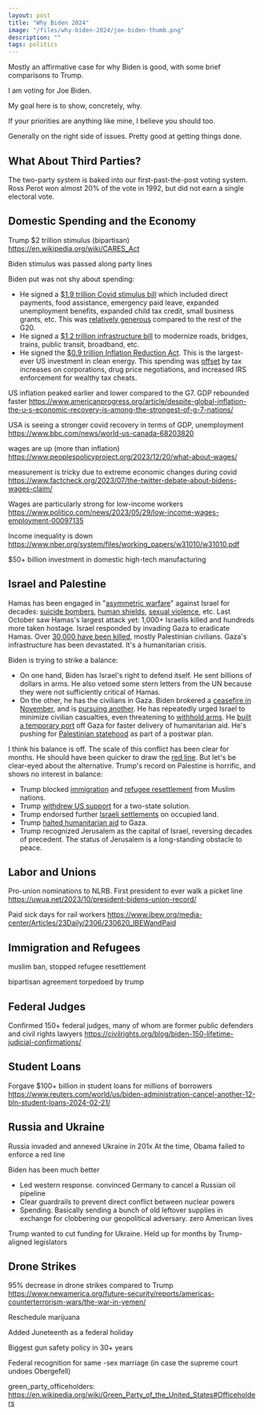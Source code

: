 ```yaml
---
layout: post
title: "Why Biden 2024"
image: "/files/why-biden-2024/joe-biden-thumb.png"
description: ""
tags: politics
---
```



Mostly an affirmative case for why Biden is good, with some brief comparisons to Trump.






I am voting for Joe Biden. 

My goal here is to show, concretely, why.

If your priorities are anything like mine, I believe you should too.

Generally on the right side of issues. Pretty good at getting things done.

## What About Third Parties?

The two-party system is baked into our first-past-the-post voting system. Ross Perot won almost 20% of the vote in 1992, but did not earn a single electoral vote. 


## Domestic Spending and the Economy

Trump $2 trillion stimulus (bipartisan)
https://en.wikipedia.org/wiki/CARES_Act

Biden stimulus was passed along party lines


Biden put was not shy about spending:

- He signed a [$1.9 trillion Covid stimulus bill][covid_stimulus] which included direct payments, food assistance, emergency paid leave, expanded unemployment benefits, expanded child tax credit, small business grants, etc. This was [relatively generous][g20_stimulus_comparison] compared to the rest of the G20. 
- He signed a [$1.2 trillion infrastructure bill][infrastructure_bill] to modernize roads, bridges, trains, public transit, broadband, etc. 
- He signed the [$0.9 trillion Inflation Reduction Act][inflation_reduction_act]. This is the largest-ever US investment in clean energy. This spending was [offset][ira_cbo] by tax increases on corporations, drug price negotiations, and increased IRS enforcement for wealthy tax cheats.

[ira_cbo]: https://www.crfb.org/blogs/cbo-scores-ira-238-billion-deficit-reduction
[inflation_reduction_act]: https://en.wikipedia.org/wiki/Inflation_Reduction_Act
[infrastructure_bill]: https://en.m.wikipedia.org/wiki/Infrastructure_Investment_and_Jobs_Act
[covid_stimulus]: https://en.wikipedia.org/wiki/American_Rescue_Plan_Act_of_2021
[g20_stimulus_comparison]: https://www.statista.com/statistics/1107572/covid-19-value-g20-stimulus-packages-share-gdp/

US inflation peaked earlier and lower compared to the G7. GDP rebounded faster
https://www.americanprogress.org/article/despite-global-inflation-the-u-s-economic-recovery-is-among-the-strongest-of-g-7-nations/

USA is seeing a stronger covid recovery in terms of GDP, unemployment
https://www.bbc.com/news/world-us-canada-68203820

wages are up (more than inflation)
https://www.peoplespolicyproject.org/2023/12/20/what-about-wages/

measurement is tricky due to extreme economic changes during covid
https://www.factcheck.org/2023/07/the-twitter-debate-about-bidens-wages-claim/

Wages are particularly strong for low-income workers
https://www.politico.com/news/2023/05/29/low-income-wages-employment-00097135

Income inequality is down
https://www.nber.org/system/files/working_papers/w31010/w31010.pdf

$50+ billion investment in domestic high-tech manufacturing 


## Israel and Palestine

<!--
First, a quick summary of [the world's most intractable conflict](https://papers.ssrn.com/sol3/papers.cfm?abstract_id=3965270):

Antisemitism in Europe induced large-scale Jewish immigration to the Middle East beginning in the 1800s. A Jewish state was proposed by Britain during WWI, then accepted by the UN following WWII. Arab states refused to recognize Israel. 
After some wars, Israel was left occupying the Palestinian territories of Gaza and the West Bank, both occupied by Arabs.
Relations have since normalized between Israel and [several Arab states][arab_states_recognize_israel]
Palestinians in Gaza and the West Bank 

[19th_century_zionism]: https://en.wikipedia.org/wiki/Lovers_of_Zion
[1917_declaration]: https://en.wikipedia.org/wiki/Balfour_Declaration
[un_partition_plan]: https://en.wikipedia.org/wiki/United_Nations_Partition_Plan_for_Palestine

[arab_states_recognize_israel]: https://www.aljazeera.com/news/2023/9/15/map-which-mena-countries-have-diplomatic-ties-with-israel

Maybe Biden is [playing the long game][netanyahu_long_game], laying the groundwork for a lasting peace after Hamas and Likud are [out of power][dems_israel_elections].


Conspiracy theories. 

Easy to see Netanyahu align with Putin, as another right-wing leader happy to encroach on its neighbors. This would be very bad for the USA. Israel has been deeply entangled in US intelligence operations since 9-11. Israel also has NATO-level access to US military technology. 
Vetoed some stern letters from the UN, usually because he wants to see more blame pointed at Hamas.

"From the river to the sea" is literally calling for the destruction of Israel! 

-->

Hamas has been engaged in "[asymmetric warfare][hamas_goals]" against Israel for decades: [suicide bombers][wiki_hamas], [human shields][hamas_tunnels_not_bunkers], [sexual violence][hamas_rape], etc. 
Last October saw Hamas's largest attack yet: 1,000+ Israelis killed and hundreds more taken hostage.
Israel responded by invading Gaza to eradicate Hamas.
Over [30,000 have been killed][gaza_casualties], mostly Palestinian civilians.
Gaza's infrastructure has been devastated.
It's a humanitarian crisis.

Biden is trying to strike a balance:

- On one hand, Biden has Israel's right to defend itself.
  He sent billions of dollars in arms.
  He also vetoed some stern letters from the UN because they were not sufficiently critical of Hamas.
- On the other, he has the civilians in Gaza. 
  Biden brokered a [ceasefire in November][gaza_ceasefire_2023], and is [pursuing another][ceasefire_work_2024].
  He has repeatedly urged Israel to minimize civilian casualties, even threatening to [withhold arms][rafah_arms].
  He [built a temporary port][gaza_port] off Gaza for faster delivery of humanitarian aid. 
  He's pushing for [Palestinian statehood][palestinian_statehood] as part of a postwar plan.

I think his balance is off.
The scale of this conflict has been clear for months.
He should have been quicker to draw the [red line][rafah_arms].
But let's be clear-eyed about the alternative.
Trump's record on Palestine is horrific, and shows no interest in balance:

- Trump blocked [immigration][trump_muslim_ban] and [refugee resettlement][trump_refugees] from Muslim nations.
- Trump [withdrew US support][trump_peace_plan] for a two-state solution. 
- Trump endorsed further [Israeli settlements][trump_peace_plan] on occupied land.
- Trump [halted humanitarian aid][trump_halted_aid] to Gaza.
- Trump recognized Jerusalem as the capital of Israel, reversing decades of precedent. The status of Jerusalem is a long-standing obstacle to peace.

[trump_peace_plan]: https://en.wikipedia.org/wiki/Trump_peace_plan
[trump_halted_aid]: https://www.reuters.com/article/idUSKCN1L923C/
[trump_refugees]: https://www.pewresearch.org/short-reads/2019/10/07/key-facts-about-refugees-to-the-u-s/
[trump_muslim_ban]: https://en.wikipedia.org/wiki/Executive_Order_13769

[most_intractable_conflict]: https://papers.ssrn.com/sol3/papers.cfm?abstract_id=3965270
[netanyahu_long_game]: https://www.theatlantic.com/ideas/archive/2023/12/biden-netanyahu-geopolitics-israel-hamas-war/676357/
[dems_israel_elections]: https://apnews.com/article/joe-biden-netanyahu-israel-gaza-schumer-de9cc522cdce548469578a4be48c7349

[gaza_port]: https://www.reuters.com/world/us/biden-announce-gaza-aid-port-construction-state-union-speech-2024-03-07/
[ceasefire_work_2024]: https://www.reuters.com/world/middle-east/fighting-shifa-hospital-rages-with-blinken-cairo-gaza-talks-2024-03-21/
[no_lebanon_strike]: https://www.wsj.com/world/middle-east/how-biden-averted-a-second-front-by-convincing-israel-not-to-attack-hezbollah-on-oct-11-e14a0a3b
[palestinian_statehood]: https://apnews.com/article/israel-hamas-war-news-01-18-2024-73d552c6e73e0dc3783a0a11b2b5f67d
[gaza_ceasefire_2023]: https://en.wikipedia.org/wiki/2023_Israel%E2%80%93Hamas_ceasefire
[gaza_casualties]: https://en.wikipedia.org/wiki/Casualties_of_the_Israel%E2%80%93Hamas_war
[hamas_goals]: https://www.adl.org/resources/blog/hamas-its-own-words
[hamas_rape]: https://www.aljazeera.com/news/2024/3/4/reasonable-grounds-to-believe-hamas-committed-sexual-violence-un
[hamas_tunnels_not_bunkers]: https://www.memri.org/reports/hamas-official-mousa-abu-marzouk-tunnels-gaza-were-built-protect-hamas-fighters-not
[pew_gaza]: https://www.pewresearch.org/2024/03/21/majority-in-u-s-say-israel-has-valid-reasons-for-fighting-fewer-say-the-same-about-hamas/
[rafah_arms]: https://www.reuters.com/world/biden-says-bombs-us-has-paused-sending-israel-have-killed-civilians-2024-05-08/
[wiki_hamas]: https://en.wikipedia.org/wiki/Hamas#

[gaza_water_siege]: https://www.dailymail.co.uk/news/article-12633015/gaza-water-israel-palestine-war-president-joe-biden-benjamin-netanyahu.html
[gallup_gaza_sympathy]: https://news.gallup.com/poll/472070/democrats-sympathies-middle-east-shift-palestinians.aspx


## Labor and Unions

Pro-union nominations to NLRB. First president to ever walk a picket line
https://uwua.net/2023/10/president-bidens-union-record/

Paid sick days for rail workers
https://www.ibew.org/media-center/Articles/23Daily/2306/230620_IBEWandPaid

## Immigration and Refugees

muslim ban, stopped refugee resettlement

bipartisan agreement torpedoed by trump



## Federal Judges

Confirmed 150+ federal judges, many of whom are former public defenders and civil rights lawyers
https://civilrights.org/blog/biden-150-lifetime-judicial-confirmations/

## Student Loans

Forgave $100+ billion in student loans for millions of borrowers
https://www.reuters.com/world/us/biden-administration-cancel-another-12-bln-student-loans-2024-02-21/


## Russia and Ukraine

Russia invaded and annexed Ukraine in 201x
At the time, Obama failed to enforce a red line

Biden has been much better
- Led western response. convinced Germany to cancel a Russian oil pipeline
- Clear guardrails to prevent direct conflict between nuclear powers
- Spending. Basically sending a bunch of old leftover supplies in exchange for clobbering our geopolitical adversary. zero American lives

Trump wanted to cut funding for Ukraine. Held up for months by Trump-aligned legislators


## Drone Strikes

95% decrease in drone strikes compared to Trump
https://www.newamerica.org/future-security/reports/americas-counterterrorism-wars/the-war-in-yemen/













Reschedule marijuana 


Added Juneteenth as a federal holiday


Biggest gun safety policy in 30+ years




Federal recognition for same -sex marriage (in case the supreme court undoes Obergefell)






green_party_officeholders: https://en.wikipedia.org/wiki/Green_Party_of_the_United_States#Officeholders


